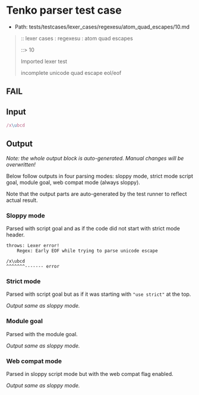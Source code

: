 # Tenko parser test case

- Path: tests/testcases/lexer_cases/regexesu/atom_quad_escapes/10.md

> :: lexer cases : regexesu : atom quad escapes
>
> ::> 10
>
> Imported lexer test
>
> incomplete unicode quad escape eol/eof

## FAIL

## Input

`````js
/x\ubcd
`````

## Output

_Note: the whole output block is auto-generated. Manual changes will be overwritten!_

Below follow outputs in four parsing modes: sloppy mode, strict mode script goal, module goal, web compat mode (always sloppy).

Note that the output parts are auto-generated by the test runner to reflect actual result.

### Sloppy mode

Parsed with script goal and as if the code did not start with strict mode header.

`````
throws: Lexer error!
    Regex: Early EOF while trying to parse unicode escape

/x\ubcd
^^^^^^^------- error
`````

### Strict mode

Parsed with script goal but as if it was starting with `"use strict"` at the top.

_Output same as sloppy mode._

### Module goal

Parsed with the module goal.

_Output same as sloppy mode._

### Web compat mode

Parsed in sloppy script mode but with the web compat flag enabled.

_Output same as sloppy mode._
